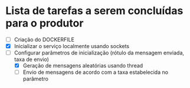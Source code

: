 # Lista de tarefas a serem concluídas para o produtor

+ [ ] Criação do DOCKERFILE
+ [x] Inicializar o serviço localmente usando sockets
+ [ ] Configurar parâmetros de inicialização (rótulo da mensagem enviada, taxa de envio)
    + [x] Geração de mensagens aleatórias usando thread
    + [ ] Envio de mensagens de acordo com a taxa estabelecida no parâmetro